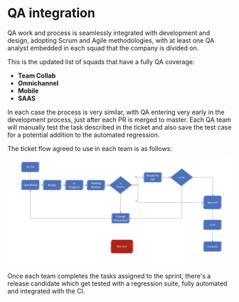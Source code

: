 # QA integration

QA work and process is seamlessly integrated with development and design, adopting Scrum and Agile methodologies, with at least one QA analyst embedded in each squad that the company is divided on.

This is the updated list of squads that have a fully QA coverage:

* **Team Collab**
* **Omnichannel**
* **Mobile**
* **SAAS**

In each case the process is very similar, with QA entering very early in the development process, just after each PR is merged to master. Each QA team will manually test the task described in the ticket and also save the test case for a potential addition to the automated regression.

The ticket flow agreed to use in each team is as follows:

![](../../../../../.gitbook/assets/qa-flow.png)

Once each team completes the tasks assigned to the sprint, there's a release candidate which get tested with a regression suite, fully automated and integrated with the CI.
